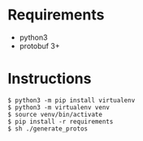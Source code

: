 # Requirements
- python3
- protobuf 3+

# Instructions
```
$ python3 -m pip install virtualenv
$ python3 -m virtualenv venv
$ source venv/bin/activate
$ pip install -r requirements
$ sh ./generate_protos
```
